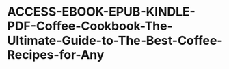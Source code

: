 # ACCESS-EBOOK-EPUB-KINDLE-PDF-Coffee-Cookbook-The-Ultimate-Guide-to-The-Best-Coffee-Recipes-for-Any